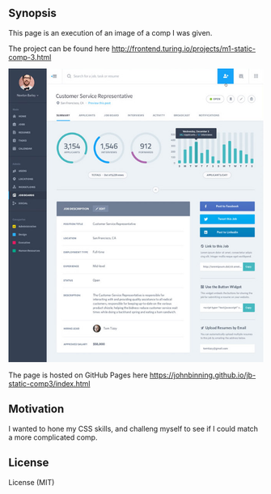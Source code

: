 ## Synopsis

This page is an execution of an image of a comp I was given.  

The project can be found here http://frontend.turing.io/projects/m1-static-comp-3.html

![](/images/comp-3-image.jpg)

The page is hosted on GitHub Pages here https://johnbinning.github.io/jb-static-comp3/index.html

## Motivation

I wanted to hone my CSS skills, and challeng myself to see if I could match a more complicated comp.

## License

License (MIT)
